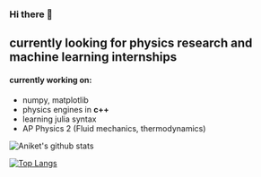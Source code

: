 ### Hi there 👋

## currently looking for physics research and machine learning internships

#### currently working on:
* numpy, matplotlib
* physics engines in __c++__
* learning julia syntax
* AP Physics 2 (Fluid mechanics, thermodynamics)

![Aniket's github stats](https://github-readme-stats.vercel.app/api?username=aniket-deshpande&show_icons=true&theme=dracula)

[![Top Langs](https://github-readme-stats.vercel.app/api/top-langs/?username=aniket-deshpande&theme=dracula)](https://github.com/aniket-deshpande/github-readme-stats)
